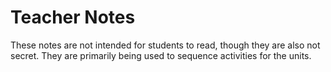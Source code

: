 # Teacher Notes

These notes are not intended for students to read, though they are also not secret. They are primarily being used to sequence activities for the units.